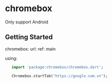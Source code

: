 # chromebox
 Only support Android
## Getting Started
 chromebox:
   url:
   ref: main

 using:
 ```dart
    import 'package:chromebox/chromebox.dart';

    Chromebox.startTab("https://google.com.vn");
 ```
